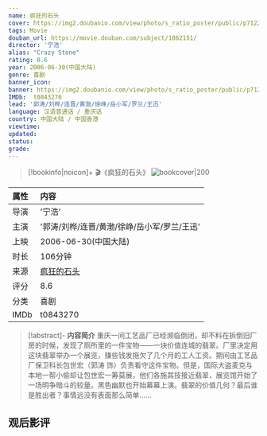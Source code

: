 ```yaml
---
name: 疯狂的石头
cover: https://img2.doubanio.com/view/photo/s_ratio_poster/public/p712241453.jpg
tags: Movie
douban_url: https://movie.douban.com/subject/1862151/
director: '宁浩'
alias: "Crazy Stone"
rating: 8.6
year: 2006-06-30(中国大陆)
genre: 喜剧
banner_icon: 
banner: https://img2.doubanio.com/view/photo/s_ratio_poster/public/p712241453.jpg
IMDb:  t0843270
lead: '郭涛/刘桦/连晋/黄渤/徐峥/岳小军/罗兰/王迅' 
language: 汉语普通话 / 重庆话 
country: 中国大陆 / 中国香港 
viewtime:
updated: 
status: 
grade: 
---
```

> [!bookinfo|noicon]+ 🎬《疯狂的石头》
> ![bookcover|200](https://img2.doubanio.com/view/photo/s_ratio_poster/public/p712241453.jpg)
>
| 属性 | 内容                                       |
|:---- |:------------------------------------------ |
| 导演 | '宁浩'                         |
| 主演 | '郭涛/刘桦/连晋/黄渤/徐峥/岳小军/罗兰/王迅'                             |
| 上映 | 2006-06-30(中国大陆)                             |
| 时长 | 106分钟                   |
| 来源 | [疯狂的石头](https://movie.douban.com/subject/1862151/) |
| 评分 | 8.6                           |
| 分类 | 喜剧                            |
| IMDb | t0843270                             | 

> [!abstract]- **内容简介**
>  重庆一间工艺品厂已经濒临倒闭，却不料在拆倒旧厂房的时候，发现了厕所里的一件宝物——一块价值连城的翡翠。厂里决定用这块翡翠举办一个展览，赚些钱发拖欠了几个月的工人工资。期间由工艺品厂保卫科长包世宏（郭涛 饰）负责看守这件宝物。但是，国际大盗麦克与本地一帮小偷却让包世宏一筹莫展，他们各施其技接近翡翠，展览馆开始了一场明争暗斗的较量。黑色幽默也开始幕幕上演。翡翠的价值几何？最后谁是胜出者？事情远没有表面那么简单……
>  
## 观后影评
